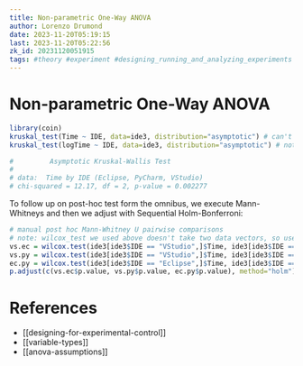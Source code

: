 ```yaml
---
title: Non-parametric One-Way ANOVA
author: Lorenzo Drumond
date: 2023-11-20T05:19:15
last: 2023-11-20T05:22:56
zk_id: 20231120051915
tags: #theory #experiment #designing_running_and_analyzing_experiments #non_parametric #kruskal_wallis #week4 #normality #assumptions #statistics #test #anova #design #rlang #coursera #f_test
---
```



# Non-parametric One-Way ANOVA
```R
library(coin)
kruskal_test(Time ~ IDE, data=ide3, distribution="asymptotic") # can't do exact with 3 levels
kruskal_test(logTime ~ IDE, data=ide3, distribution="asymptotic") # note: same result since based on ranks

#         Asymptotic Kruskal-Wallis Test
#
# data:  Time by IDE (Eclipse, PyCharm, VStudio)
# chi-squared = 12.17, df = 2, p-value = 0.002277
```

To follow up on post-hoc test form the omnibus, we execute Mann-Whitneys and then we adjust with Sequential Holm-Bonferroni:
```R
# manual post hoc Mann-Whitney U pairwise comparisons
# note: wilcox_test we used above doesn't take two data vectors, so use wilcox.test
vs.ec = wilcox.test(ide3[ide3$IDE == "VStudio",]$Time, ide3[ide3$IDE == "Eclipse",]$Time, exact=FALSE)
vs.py = wilcox.test(ide3[ide3$IDE == "VStudio",]$Time, ide3[ide3$IDE == "PyCharm",]$Time, exact=FALSE)
ec.py = wilcox.test(ide3[ide3$IDE == "Eclipse",]$Time, ide3[ide3$IDE == "PyCharm",]$Time, exact=FALSE)
p.adjust(c(vs.ec$p.value, vs.py$p.value, ec.py$p.value), method="holm")
```

# References
- [[designing-for-experimental-control]]
- [[variable-types]]
- [[anova-assumptions]]
